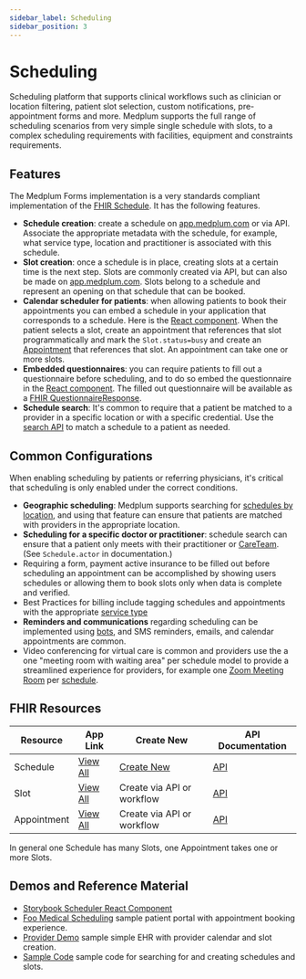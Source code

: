 ```yaml
---
sidebar_label: Scheduling
sidebar_position: 3
---
```


# Scheduling

Scheduling platform that supports clinical workflows such as clinician or location filtering, patient slot selection, custom notifications, pre-appointment forms and more. Medplum supports the full range of scheduling scenarios from very simple single schedule with slots, to a complex scheduling requirements with facilities, equipment and constraints requirements.

## Features

The Medplum Forms implementation is a very standards compliant implementation of the [FHIR Schedule](https://www.medplum.com/docs/api/fhir/resources/schedule). It has the following features.

- **Schedule creation**: create a schedule on [app.medplum.com](https://app.medplum.com/Schedule) or via API. Associate the appropriate metadata with the schedule, for example, what service type, location and practitioner is associated with this schedule.
- **Slot creation**: once a schedule is in place, creating slots at a certain time is the next step. Slots are commonly created via API, but can also be made on [app.medplum.com](https://app.medplum.com/Slot). Slots belong to a schedule and represent an opening on that schedule that can be booked.
- **Calendar scheduler for patients**: when allowing patients to book their appointments you can embed a schedule in your application that corresponds to a schedule. Here is the [React component](https://storybook.medplum.com/?path=/docs/medplum-scheduler--basic). When the patient selects a slot, create an appointment that references that slot programmatically and mark the `Slot.status=busy` and create an [Appointment](https://app.medplum.com/Appointment) that references that slot. An appointment can take one or more slots.
- **Embedded questionnaires**: you can require patients to fill out a questionnaire before scheduling, and to do so embed the questionnaire in the [React component](https://storybook.medplum.com/?path=/docs/medplum-scheduler--basic). The filled out questionnaire will be available as a [FHIR QuestionnaireResponse](https://app.medplum.com/QuestionnaireResponse?_count=20&_fields=id,_lastUpdated&_offset=0&_sort=-_lastUpdated).
- **Schedule search**: It's common to require that a patient be matched to a provider in a specific location or with a specific credential. Use the [search API](https://www.medplum.com/docs/sdk/classes/MedplumClient#search) to match a schedule to a patient as needed.

## Common Configurations

When enabling scheduling by patients or referring physicians, it's critical that scheduling is only enabled under the correct conditions.

- **Geographic scheduling**: Medplum supports searching for [schedules by location](https://www.medplum.com/docs/api/fhir/resources/schedule#search-parameters), and using that feature can ensure that patients are matched with providers in the appropriate location.
- **Scheduling for a specific doctor or practitioner**: schedule search can ensure that a patient only meets with their practitioner or [CareTeam](https://app.medplum.com/CareTeam). (See `Schedule.actor` in documentation.)
- Requiring a form, payment active insurance to be filled out before scheduling an appointment can be accomplished by showing users schedules or allowing them to book slots only when data is complete and verified.
- Best Practices for billing include tagging schedules and appointments with the appropriate [service type](https://x12.org/codes/service-type-codes)
- **Reminders and communications** regarding scheduling can be implemented using [bots](https://www.medplum.com/docs/tutorials/bots), and SMS reminders, emails, and calendar appointments are common.
- Video conferencing for virtual care is common and providers use the a one "meeting room with waiting area" per schedule model to provide a streamlined experience for providers, for example one [Zoom Meeting Room](https://support.zoom.us/hc/en-us/articles/204772869-Zoom-Rooms-User-Guide) per [schedule](https://app.medplum.com/Schedule).

## FHIR Resources

| Resource    | App Link                                        | Create New                                         | API Documentation                                                  |
| ----------- | ----------------------------------------------- | -------------------------------------------------- | ------------------------------------------------------------------ |
| Schedule    | [View All](https://app.medplum.com/Schedule)    | [Create New](https://app.medplum.com/Schedule/new) | [API](https://www.medplum.com/docs/api/fhir/resources/schedule)    |
| Slot        | [View All](https://app.medplum.com/Slot)        | Create via API or workflow                         | [API](https://www.medplum.com/docs/api/fhir/resources/slot)        |
| Appointment | [View All](https://app.medplum.com/Appointment) | Create via API or workflow                         | [API](https://www.medplum.com/docs/api/fhir/resources/appointment) |

In general one Schedule has many Slots, one Appointment takes one or more Slots.

## Demos and Reference Material

- [Storybook Scheduler React Component](https://storybook.medplum.com/?path=/docs/medplum-scheduler--basic)
- [Foo Medical Scheduling](https://foomedical.com/get-care) sample patient portal with appointment booking experience.
- [Provider Demo](https://provider.foomedical.com/) sample simple EHR with provider calendar and slot creation.
- [Sample Code](https://github.com/medplum/medplum-demo-bots/blob/main/src/examples/sample-account-setup.ts) sample code for searching for and creating schedules and slots.
